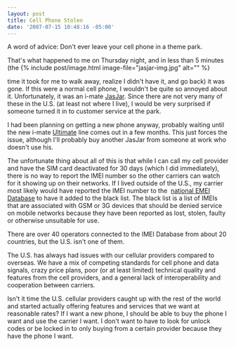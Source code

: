 ```yaml
---
layout: post
title: Cell Phone Stolen
date: '2007-07-15 10:48:16 -05:00'
---
```


A word of advice: Don't ever leave your cell phone in a theme park.

That's what happened to me on Thursday night, and in less than 5 minutes (the {% include post/image.html image-file="jasjar-img.jpg" alt="" %}

time it took for me to walk away, realize I didn't have it, and go back) it was gone. If this were a normal cell phone, I wouldn't be quite so annoyed about it. Unfortunately, it was an i-mate [JasJar](https://www.clubimate.com/t-DETAILS_JAMCH.aspx). Since there are not very many of these in the U.S. (at least not where I live), I would be very surprised if someone turned it in to customer service at the park.

I had been planning on getting a new phone anyway, probably waiting until the new i-mate [Ultimate](https://www.clubimate.com/ultimate/) line comes out in a few months. This just forces the issue, although I'll probably buy another JasJar from someone at work who doesn't use his.

The unfortunate thing about all of this is that while I can call my cell provider and have the SIM card deactivated for 30 days (which I did immediately), there is no way to report the IMEI number so the other carriers can watch for it showing up on their networks. If I lived outside of the U.S., my carrier most likely would have reported the IMEI number to the  [national EMEI Database](http://www.gsmworld.com/using/security/index.shtml) to have it added to the black list. The black list is a list of IMEIs that are associated with GSM or 3G devices that should be denied service on mobile networks because they have been reported as lost, stolen, faulty or otherwise unsuitable for use.

There are over 40 operators connected to the IMEI Database from about 20 countries, but the U.S. isn't one of them.

The U.S. has always had issues with our cellular providers compared to overseas. We have a mix of competing standards for cell phone and data signals, crazy price plans, poor (or at least limited) technical quality and features from the cell providers, and a general lack of interoperability and cooperation between carriers.

Isn't it time the U.S. cellular providers caught up with the rest of the world and started actually offering features and services that we want at reasonable rates? If I want a new phone, I should be able to buy the phone I want and use the carrier I want. I don't want to have to look for unlock codes or be locked in to only buying from a certain provider because they have the phone I want.
